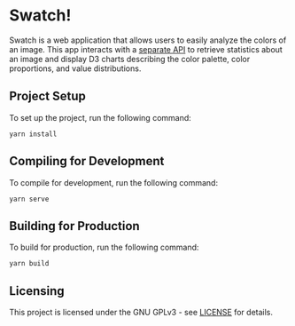 # Swatch! 

Swatch is a web application that allows users to easily analyze the colors of an image. This app interacts with a [separate API](https://github.com/Kipwisp/swatch-api) to retrieve statistics about an image and display D3 charts describing the color palette, color proportions, and value distributions.

## Project Setup
To set up the project, run the following command:
```
yarn install
```

## Compiling for Development
To compile for development, run the following command:
```
yarn serve
```

## Building for Production
To build for production, run the following command:
```
yarn build
```

## Licensing
This project is licensed under the GNU GPLv3 - see [LICENSE](https://raw.githubusercontent.com/Kipwisp/swatch-app/main/LICENSE?token=GHSAT0AAAAAABSOHVBSAZGEQ7R3JJHDCUSGYRRM2RQ) for details.
